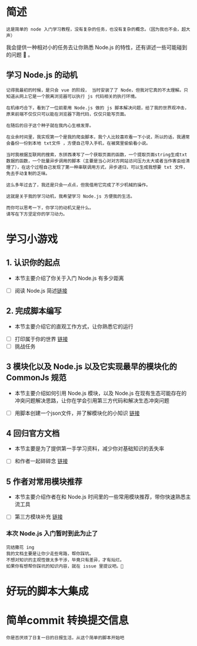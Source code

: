 # 简述
    这是简单的 node 入门学习教程，没有复杂的任务，也没有复杂的概念。（因为我也不会，超大声）
我会提供一种相对小的任务去让你熟悉 Node.js 的特性，还有讲述一些可能碰到的问题 🤔 。
## 学习 Node.js 的动机
    记得我最初的时候，是只会 vue 的阶段， 当时安装了了 Node，但我对它真的不太理解。只知道从网上它是一个脱离浏览器可以执行 js 代码相关的执行环境。
    
    在机缘巧合下，看到了一位前辈用 Node.js 做的 js 脚本解决问题，给了我的世界观冲击，原来前端不仅仅只可以能在浏览器下跑代码，仅仅只能写页面。

    在随后的日子这个种子就在我内心生根发芽。

    在业余时间里，我实现第一个是我的爬虫脚本，我个人比较喜欢看一下小说，所以的话，我通常会备份一份到本地 txt文件 ，方便自己导入手机，在被窝里偷偷看小说。

    当时我根据互联网的搜索，东拼西凑写了一个获取页面的函数，一个提取页面string生成txt数据的函数，一个批量异步调用的脚本（主要是当心对对方网站访问压力太大或者当作害虫给清理了），在这个过程自己发现了第一种串联调用方式，异步递归，可以生成我想要 txt 文件， 免去手动复制的乏味。

    这么多年过去了，我还是只会一点点，但我借用它完成了不少机械的操作。

    这就是关于我的学习动机，我希望学习 Node.js 方便我的生活。
    
    而你可以思考一下，你学习的动机又是什么。
    请写在下方坚定你的学习动力。

# 学习小游戏
## 1. 认识你的起点
- 本节主要介绍了你关于入门 Node.js 有多少距离
- [ ] 阅读 Node.js 简述[链接](./1/%E4%BB%80%E4%B9%88%E6%98%AFnodeJs.md)
## 2. 完成脚本编写
 - 本节主要介绍它的直观工作方式，让你熟悉它的运行
-  [ ] 打印属于你的世界 [链接](./2/%E6%89%93%E5%8D%B0%E5%B1%9E%E4%BA%8E%E4%BD%A0%E7%9A%84%E4%B8%96%E7%95%8C.md)
-   [ ] 挑战任务
## 3 模块化以及 Node.js 以及它实现最早的模块化的 CommonJs 规范
- 本节主要介绍如何引用 Node.js 模块，以及 Node.js 在现有生态可能存在的冲突问题解决思路，让你在学会引用第三方代码和解决生态冲突问题
- [ ] 用脚本创建一个json文件，并了解模块化的小知识 [链接](./3/node%E6%A8%A1%E5%9D%97%E5%8C%96.md)
## 4 回归官方文档
- 本节主要是为了提供第一手学习资料，减少你对基础知识的丢失率
- [ ] 和作者一起碎碎念 [链接](./4/%E5%9B%9E%E5%BD%92%E5%AE%98%E6%96%B9.md)

## 5 作者对常用模块推荐
- 本节主要介绍作者在和 Node.js 时间里的一些常用模块推荐，带你快速熟悉主流工具
- [ ] 第三方模块补充 [链接](./5/%E7%AC%AC%E4%B8%89%E6%96%B9%E6%A8%A1%E5%9D%97%E6%8E%A8%E8%8D%90.md)

### 本次 Node.js 入门暂时到此为止了
    完结撒花 ing
    我的文档主要是让你少走些弯路，帮你踩坑。
    不想对知识的主观性做太多干涉，毕竟只有差异，才有灿烂。
    如果你有想帮你踩坑的知识内容，就在 issue 里提议吧。🤫

# 好玩的脚本大集成

# 简单commit 转换提交信息
    你是否厌烦了日复一日的日报生活，从这个简单的脚本开始吧
